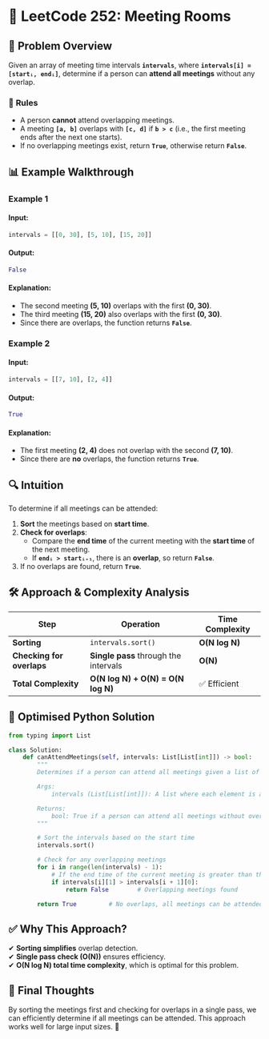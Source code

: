 # 🏢 **LeetCode 252: Meeting Rooms**  

## 📌 **Problem Overview**  
Given an array of meeting time intervals **`intervals`**, where **`intervals[i] = [startᵢ, endᵢ]`**, determine if a person can **attend all meetings** without any overlap.

### 🔹 **Rules**  
- A person **cannot** attend overlapping meetings.
- A meeting **`[a, b]`** overlaps with **`[c, d]`** if **`b > c`** (i.e., the first meeting ends after the next one starts).  
- If no overlapping meetings exist, return **`True`**, otherwise return **`False`**.

## 📊 **Example Walkthrough**  

### **Example 1**
#### **Input:**
```python
intervals = [[0, 30], [5, 10], [15, 20]]
```
#### **Output:**
```python
False
```
#### **Explanation:**
- The second meeting **(5, 10)** overlaps with the first **(0, 30)**.
- The third meeting **(15, 20)** also overlaps with the first **(0, 30)**.
- Since there are overlaps, the function returns **`False`**.

### **Example 2**
#### **Input:**
```python
intervals = [[7, 10], [2, 4]]
```
#### **Output:**
```python
True
```
#### **Explanation:**
- The first meeting **(2, 4)** does not overlap with the second **(7, 10)**.
- Since there are **no** overlaps, the function returns **`True`**.

## 🔍 **Intuition**  
To determine if all meetings can be attended:
1. **Sort** the meetings based on **start time**.
2. **Check for overlaps**:
   - Compare the **end time** of the current meeting with the **start time** of the next meeting.
   - If **`endᵢ > startᵢ₊₁`**, there is an **overlap**, so return **`False`**.
3. If no overlaps are found, return **`True`**.

## 🛠 **Approach & Complexity Analysis**  

| Step | Operation | Time Complexity |
|------|------------|----------------|
| **Sorting** | `intervals.sort()` | **O(N log N)** |
| **Checking for overlaps** | **Single pass** through the intervals | **O(N)** |
| **Total Complexity** | **O(N log N) + O(N) = O(N log N)** | ✅ Efficient |

## 🚀 **Optimised Python Solution**
```python
from typing import List

class Solution:
    def canAttendMeetings(self, intervals: List[List[int]]) -> bool:
        """
        Determines if a person can attend all meetings given a list of meeting time intervals.

        Args:
            intervals (List[List[int]]): A list where each element is a meeting interval [start, end].

        Returns:
            bool: True if a person can attend all meetings without overlap, otherwise False.
        """

        # Sort the intervals based on the start time
        intervals.sort()

        # Check for any overlapping meetings
        for i in range(len(intervals) - 1):
            # If the end time of the current meeting is greater than the start time of the next meeting
            if intervals[i][1] > intervals[i + 1][0]:
                return False        # Overlapping meetings found

        return True         # No overlaps, all meetings can be attended
```

## ✅ **Why This Approach?**
✔ **Sorting simplifies** overlap detection.  
✔ **Single pass check (O(N))** ensures efficiency.  
✔ **O(N log N) total time complexity**, which is optimal for this problem.  

## 🎯 **Final Thoughts**
By sorting the meetings first and checking for overlaps in a single pass, we can efficiently determine if all meetings can be attended. This approach works well for large input sizes. 🚀
